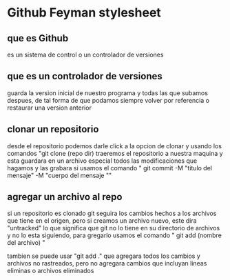 # Github Feyman stylesheet

## que es Github

es un sistema de control o un controlador de versiones

## que es un controlador de versiones 

guarda la version inicial de nuestro programa y todas las que subamos despues, de tal forma de que podamos siempre volver por referencia o restaurar una version anterior

## clonar un repositorio

desde el repositorio podemos darle click a la opcion de clonar y usando los comandos "git clone (repo dir) traeremos el repositorio a nuestra maquina y esta guardara en un archivo especial todos las modificaciones que hagamos y las grabara si usamos el comando " git commit -M "titulo del mensaje" -M "cuerpo del mensaje ""

## agregar un archivo al repo

si un repositorio es clonado git seguira los cambios hechos a los archivos que tiene en el origen, pero si creamos un archivo nuevo, este dira "untracked" lo que significa que git no lo tiene en su directorio de archivos y no lo esta siguiendo, para gregarlo usamos el comando " git add (nombre del archivo) "

tambien se puede usar "git add ." que agregara todos los cambios y archivos no rastreados, pero no agregara cambios que incluyan lineas eliminas o archivos eliminados
